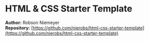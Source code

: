 # HTML & CSS Starter Template

**Author:** Robson Niemeyer  
**Repository:** [https://github.com/nierobs/html-css-starter-template](https://github.com/nierobs/html-css-starter-template)  
